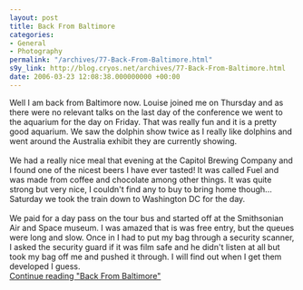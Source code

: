 ```yaml
---
layout: post
title: Back From Baltimore
categories:
- General
- Photography
permalink: "/archives/77-Back-From-Baltimore.html"
s9y_link: http://blog.cryos.net/archives/77-Back-From-Baltimore.html
date: 2006-03-23 12:08:38.000000000 +00:00
---
```

Well I am back from Baltimore now. Louise joined me on Thursday and as there were no relevant talks on the last day of the conference we went to the aquarium for the day on Friday. That was really fun and it is a pretty good aquarium. We saw the dolphin show twice as I really like dolphins and went around the Australia exhibit they are currently showing.<br />
<br />
We had a really nice meal that evening at the Capitol Brewing Company and I found one of the nicest beers I have ever tasted! It was called Fuel and was made from coffee and chocolate among other things. It was quite strong but very nice, I couldn't find any to buy to bring home though... Saturday we took the train down to Washington DC for the day.<br />
<br />
We paid for a day pass on the tour bus and started off at the Smithsonian Air and Space museum. I was amazed that is was free entry, but the queues were long and slow. Once in I had to put my bag through a security scanner, I asked the security guard if it was film safe and he didn't listen at all but took my bag off me and pushed it through. I will find out when I get them developed I guess. <br /><a href="http://blog.cryos.net/archives/77-Back-From-Baltimore.html#extended">Continue reading "Back From Baltimore"</a>
